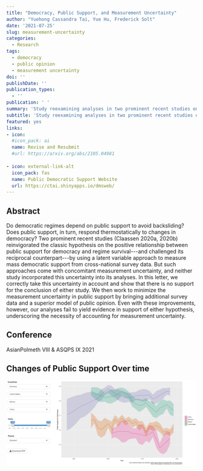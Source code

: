 ```yaml
---
title: "Democracy, Public Support, and Measurement Uncertainty"
author: "Yuehong Cassandra Tai, Yue Hu, Frederick Solt"
date: '2021-07-25'
slug: measurement-uncertainty
categories:
  - Research
tags:
  - democracy
  - public opinion
  - measurement uncertainty
doi: ''
publishDate: ''
publication_types:
  - ''
publication: ' '
summary: 'Study reexamining analyses in two prominent recent studies on classic hypotheses on democracy and public support and underscoring the necessity of accounting for measurement uncertainty. (Revised and Resubmitd) '
subtitle: 'Study reexamining analyses in two prominent recent studies on classic hypotheses on democracy and public support and underscoring the necessity of accounting for measurement uncertainty.'
featured: yes
links:
- icon: 
  #icon_pack: ai
  name: Revise and Resubmit
  #url: https://arxiv.org/abs/2105.04981
  
- icon: external-link-alt
  icon_pack: fas
  name: Public Democratic Support Website
  url: https://ctai.shinyapps.io/dmsweb/
---
```


## Abstract 

Do democratic regimes depend on public support to avoid backsliding? Does public support, in turn, respond thermostatically to changes in democracy? Two prominent recent studies (Claassen 2020a, 2020b) reinvigorated the classic hypothesis on the positive relationship between public support for democracy and regime survival---and challenged its reciprocal counterpart---by using a latent variable approach to measure mass democratic support from cross-national survey data. But such approaches come with concomitant measurement uncertainty, and neither study incorporated this uncertainty into its analyses. In this letter, we correctly take this uncertainty in account and show that there is no support for the conclusion of either study. We then work to minimize the measurement uncertainty in public support by bringing additional survey data and a superior model of public opinion. Even with these improvements, however, our analyses fail to yield evidence in support of either hypothesis, underscoring the necessity of accounting for measurement uncertainty.

## Conference

AsianPolmeth VIII & ASQPS IX 2021

## Changes of Public Support Over time


[![public_support](public_support.PNG)](https://ctai.shinyapps.io/dmsweb/)
